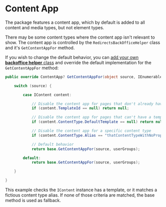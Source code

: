 # Content App

The package features a content app, which by default is added to all content and media types, but not element types.

There may be some content types where the content app isn't relevant to show. The content app is controlled by the `RedirectsBackOfficeHelper` class and it's `GetContentAppFor` method.

If you wish to change the default behavior, you can [add your own **backoffice helper** class](/skybrud.umbraco.redirects/docs/v3/configuration/#backoffice-helper) and override the default implementation for the `GetContentAppFor` method:

```csharp
public override ContentApp? GetContentAppFor(object source, IEnumerable<IReadOnlyUserGroup> userGroups) {

    switch (source) {

        case IContent content:

            // Disable the content app for pages that don't already have a template
            if (content.TemplateId == null) return null;

            // Disable the content app for pages that can't have a template
            if (content.ContentType.DefaultTemplate == null) return null;

            // Disable the content app for a specific content type
            if (content.ContentType.Alias == "thatContentTypeWithNoProperties") return null;

            // Default behavior
            return base.GetContentAppFor(source, userGroups);

        default:
            return base.GetContentAppFor(source, userGroups);

    }

}
```

This example checks the `IContent` instance has a template, or it matches a fictious content type alias. If none of those criteria are matched, the base method is used as fallback.